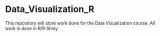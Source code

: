 # Data_Visualization_R
This repository will store work done for the Data Visualization course. All work is done in R/R Shiny

